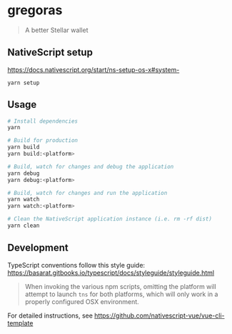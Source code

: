 # gregoras

> A better Stellar wallet

## NativeScript setup
https://docs.nativescript.org/start/ns-setup-os-x#system-
```
yarn setup
```

## Usage

``` bash
# Install dependencies
yarn

# Build for production
yarn build
yarn build:<platform>

# Build, watch for changes and debug the application
yarn debug
yarn debug:<platform>

# Build, watch for changes and run the application
yarn watch
yarn watch:<platform>

# Clean the NativeScript application instance (i.e. rm -rf dist)
yarn clean
```

## Development
TypeScript conventions follow this style guide: https://basarat.gitbooks.io/typescript/docs/styleguide/styleguide.html


> When invoking the various npm scripts, omitting the platform will attempt to launch `tns` for both platforms, which will only work in a properly configured OSX environment.

For detailed instructions, see https://github.com/nativescript-vue/vue-cli-template